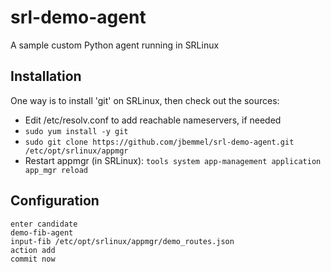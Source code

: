 # srl-demo-agent
A sample custom Python agent running in SRLinux

## Installation
One way is to install 'git' on SRLinux, then check out the sources:
- Edit /etc/resolv.conf to add reachable nameservers, if needed
- `sudo yum install -y git`
- `sudo git clone https://github.com/jbemmel/srl-demo-agent.git /etc/opt/srlinux/appmgr`
- Restart appmgr (in SRLinux): `tools system app-management application app_mgr reload`

## Configuration
```
enter candidate
demo-fib-agent
input-fib /etc/opt/srlinux/appmgr/demo_routes.json
action add
commit now
```
